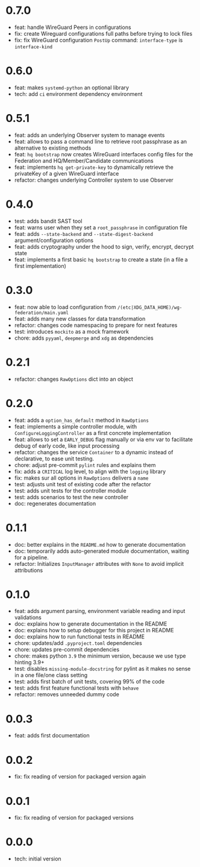 0.7.0
=======
- feat: handle WireGuard Peers in configurations
- fix: create Wireguard configurations full paths before trying to lock files
- fix: fix WireGuard configuration `PostUp` command: `interface-type` is `interface-kind`

0.6.0
=====

- feat: makes `systemd-python` an optional library
- tech: add `ci` environment dependency environment

0.5.1
=====

- feat: adds an underlying Observer system to manage events
- feat: allows to pass a command line to retrieve root passphrase as an alternative to existing methods
- feat: `hq bootstrap` now creates WireGuard interfaces config files for the Federation and HQ/Member/Candidate communications
- feat: implements `hq get-private-key` to dynamically retrieve the privateKey of a given WireGuard interface
- refactor: changes underlying Controller system to use Observer

0.4.0
=====

- test: adds bandit SAST tool
- feat: warns user when they set a `root_passphrase` in configuration file
- feat: adds `--state-backend` and `--state-digest-backend` argument/configuration options
- feat: adds cryptography under the hood to sign, verify, encrypt, decrypt state
- feat: implements a first basic `hq bootstrap` to create a state (in a file a first implementation)

0.3.0
=====

- feat: now able to load configuration from `/(etc|XDG_DATA_HOME)/wg-federation/main.yaml`
- feat: adds many new classes for data transformation
- refactor: changes code namespacing to prepare for next features
- test: introduces `mockito` as a mock framework
- chore: adds `pyyaml`, `deepmerge` and `xdg` as dependencies

0.2.1
=====

- refactor: changes `RawOptions` dict into an object

0.2.0
=====

- feat: adds a `option_has_default` method in  `RawOptions`
- feat: implements a simple controller module, with `ConfigureLoggingController` as a first concrete implementation
- feat: allows to set a `EARLY_DEBUG` flag manually or via env var to facilitate debug of early code, like input processing
- refactor: changes the service `Container` to a dynamic instead of declarative, to ease unit testing.
- chore: adjust pre-commit `pylint` rules and explains them
- fix: adds a `CRITICAL` log level, to align with the `logging` library
- fix: makes sur all options in `RawOptions` delivers a `name`
- test: adjusts unit test of existing code after the refactor
- test: adds unit tests for the controller module
- test: adds scenarios to test the new controller
- doc: regenerates documentation

0.1.1
=====

- doc: better explains in the `README.md` how to generate documentation
- doc: temporarily adds auto-generated module documentation, waiting for a pipeline.
- refactor: Initializes `InputManager` attributes with `None` to avoid implicit attributions

0.1.0
=====

- feat: adds argument parsing, environment variable reading and input validations
- doc: explains how to generate documentation in the README
- doc: explains how to setup debugger for this project in README
- doc: explains how to run functional tests in README
- chore: updates/add `.pyproject.toml` dependencies
- chore: updates pre-commit dependencies
- chore: makes python `3.9` the minimum version, because we use type hinting 3.9+
- test: disables `missing-module-docstring` for pylint as it makes no sense in a one file/one class setting
- test: adds first batch of unit tests, covering 99% of the code
- test: adds first feature functional tests with `behave`
- refactor: removes unneeded dummy code

0.0.3
=====

- feat: adds first documentation

0.0.2
=====

- fix: fix reading of version for packaged version again

0.0.1
=====

- fix: fix reading of version for packaged versions

0.0.0
=====

- tech: initial version
